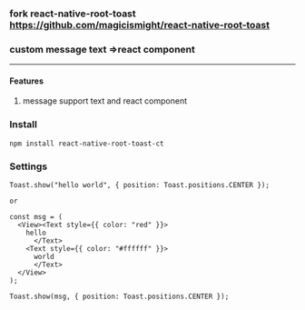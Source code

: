 ### fork react-native-root-toast https://github.com/magicismight/react-native-root-toast
### custom message text =>react component
-----------------------

#### Features
1. message support text and react component


### Install

`npm install react-native-root-toast-ct`


### Settings

```
Toast.show("hello world", { position: Toast.positions.CENTER });

or 

const msg = (
  <View><Text style={{ color: "red" }}>
    hello
      </Text>
    <Text style={{ color: "#ffffff" }}>
      world
      </Text>
  </View>
);

Toast.show(msg, { position: Toast.positions.CENTER });


```